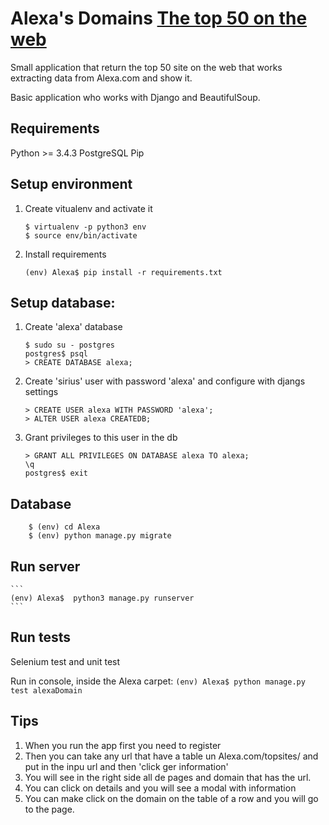 # Alexa's Domains [The top 50 on the web](https://www.alexa.com/topsites)


Small application that return the top 50 site on the web that works  extracting data from Alexa.com and show it. 

Basic application who works with Django and BeautifulSoup.

## Requirements 
Python >= 3.4.3
PostgreSQL
Pip

## Setup environment

1. Create vitualenv and activate it
	```
	$ virtualenv -p python3 env
	$ source env/bin/activate 
	```

2. Install requirements
	```
	(env) Alexa$ pip install -r requirements.txt
	```


## Setup database:

1. Create 'alexa' database
	```
	$ sudo su - postgres
	postgres$ psql
	> CREATE DATABASE alexa;
	```

2. Create 'sirius' user with password 'alexa' and configure with djangs settings
	```
	> CREATE USER alexa WITH PASSWORD 'alexa';
	> ALTER USER alexa CREATEDB;
	```
	
3. Grant privileges to this user in the db
	```
	> GRANT ALL PRIVILEGES ON DATABASE alexa TO alexa;
	\q
	postgres$ exit
	```

## Database

```
	$ (env) cd Alexa
	$ (env) python manage.py migrate
```
## Run server
	```
	(env) Alexa$  python3 manage.py runserver
	```

## Run tests

Selenium test and unit test

Run in console, inside the Alexa carpet:
	 ```
	 (env) Alexa$ python manage.py test alexaDomain
	 ```

## Tips

1. When you run the app first you need to register
2. Then you can take any url that have a table un Alexa.com/topsites/ and put in the inpu url and then 'click ger information'
3. You will see in the right side all de pages and domain that has the url. 
4. You can click on details and you will see a modal with information
5. You can make click on the domain on the table of a row and you will go to the page. 
